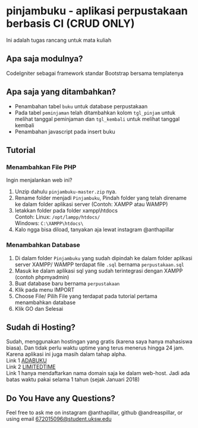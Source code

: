 # pinjambuku - aplikasi perpustakaan berbasis CI (CRUD ONLY)
Ini adalah tugas rancang untuk mata kuliah
## Apa saja modulnya?
CodeIgniter sebagai framework standar
Bootstrap bersama templatenya
## Apa saja yang ditambahkan?
* Penambahan tabel ```buku``` untuk database perpustakaan
* Pada tabel ```peminjaman``` telah ditambahkan kolom ```tgl_pinjam``` untuk melihat tanggal peminjaman dan ```tgl_kembali``` untuk melihat tanggal kembali
* Penambahan javascript pada insert buku
## Tutorial
### Menambahkan File PHP
Ingin menjalankan web ini?
1. Unzip dahulu ```pinjambuku-master.zip``` nya.
2. Rename folder menjadi ```Pinjambuku```, Pindah folder yang telah direname ke dalam folder aplikasi server (Contoh: XAMPP atau WAMPP)
3. letakkan folder pada folder xampp\htdocs<br/>
   Contoh: Linux: ```/opt/lampp/htdocs/```<br/>
           Windows: ```C:\XAMPP\htdocs\```
4. Kalo ngga bisa diload, tanyakan aja lewat instagram @anthapillar
### Menambahkan Database
1. Di dalam folder ```Pinjambuku``` yang sudah dipindah ke dalam folder aplikasi server XAMPP/ WAMPP terdapat file ```.sql``` bernama ```perpustakaan.sql```
2. Masuk ke dalam aplikasi sql yang sudah terintegrasi dengan XAMPP (contoh phpmyadmin)
3. Buat database baru bernama ```perpustakaan```
4. Klik pada menu IMPORT
5. Choose File/ Pilih File yang terdapat pada tutorial pertama menambahkan database
6. Klik GO dan Selesai
## Sudah di Hosting?
Sudah, menggunakan hostingan yang gratis (karena saya hanya mahasiswa biasa). Dan tidak perlu waktu uptime yang terus menerus hingga 24 jam. Karena aplikasi ini juga masih dalam tahap alpha.<br/>
Link 1 [ADABUKU](http://adabuku.ga/)<br/>
Link 2 [LIMITEDTIME](http://limitedtime.000webhostapp.com/)<br/>
Link 1 hanya mendaftarkan nama domain saja ke dalam web-host. Jadi ada batas waktu pakai selama 1 tahun (sejak Januari 2018)
## Do You Have any Questions?
Feel free to ask me on instagram @anthapillar, github @andreaspillar, or using email 672015096@student.uksw.edu
